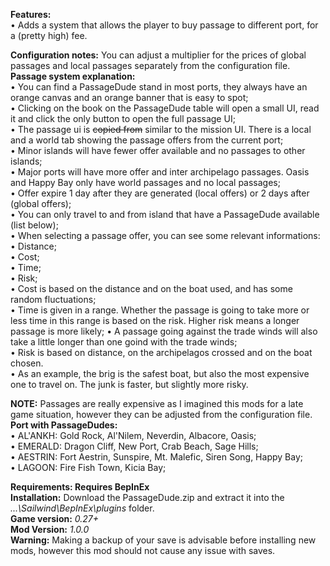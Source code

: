 **Features:**  
• Adds a system that allows the player to buy passage to different port, for a (pretty high) fee.  

**Configuration notes:** You can adjust a multiplier for the prices of global passages and local passages separately from the configuration file.  
**Passage system explanation:**  
• You can find a PassageDude stand in most ports, they always have an orange canvas and an orange banner that is easy to spot;  
• Clicking on the book on the PassageDude table will open a small UI, read it and click the only button to open the full passage UI;  
• The passage ui is ~~copied from~~ similar to the mission UI. There is a local and a world tab showing the passage offers from the current port;  
• Minor islands will have fewer offer available and no passages to other islands;  
• Major ports will have more offer and inter archipelago passages. Oasis and Happy Bay only have world passages and no local passages;  
• Offer expire 1 day after they are generated (local offers) or 2 days after (global offers);  
• You can only travel to and from island that have a PassageDude available (list below);  
• When selecting a passage offer, you can see some relevant informations:  
	• Distance;  
	• Cost;  
	• Time;  
	• Risk;  
• Cost is based on the distance and on the boat used, and has some random fluctuations;  
• Time is given in a range. Whether the passage is going to take more or less time in this range is based on the risk. Higher risk means a longer passage is more likely; 
• A passage going against the trade winds will also take a little longer than one goind with the trade winds;   
• Risk is based on distance, on the archipelagos crossed and on the boat chosen.  
• As an example, the brig is the safest boat, but also the most expensive one to travel on. The junk is faster, but slightly more risky.  
  
**NOTE:** Passages are really expensive as I imagined this mods for a late game situation, however they can be adjusted from the configuration file.  
**Port with PassageDudes:**  
• AL'ANKH: Gold Rock, Al'Nilem, Neverdin, Albacore, Oasis;  
• EMERALD: Dragon Cliff, New Port, Crab Beach, Sage Hills;  
• AESTRIN: Fort Aestrin, Sunspire, Mt. Malefic, Siren Song, Happy Bay;  
• LAGOON:  Fire Fish Town, Kicia Bay;  
  
**Requirements: Requires BepInEx**  
**Installation:** Download the PassageDude.zip and extract it into the *...\Sailwind\BepInEx\plugins* folder.  
**Game version:** *0.27+*  
**Mod Version:** *1.0.0*  
**Warning:** Making a backup of your save is advisable before installing new mods, however this mod should not cause any issue with saves.  
